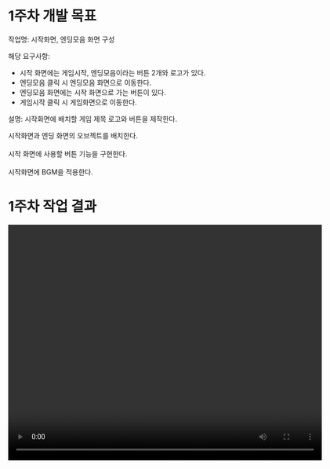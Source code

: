 # 1주차 개발 목표

작업명: 시작화면, 엔딩모음 화면 구성

해당 요구사항: 
*  시작 화면에는 게임시작, 엔딩모음이라는 버튼 2개와 로고가 있다.
*  엔딩모음 클릭 시 엔딩모음 화면으로 이동한다.
*  엔딩모음 화면에는 시작 화면으로 가는 버튼이 있다.
*  게임시작 클릭 시 게임화면으로 이동한다.

설명: 시작화면에 배치할 게임 제목 로고와 버튼을 제작한다.  

시작화면과 엔딩 화면의 오브젝트를 배치한다.  
<br>
시작 화면에 사용할 버튼 기능을 구현한다.  
<br>
시작화면에 BGM을 적용한다.


# 1주차 작업 결과

<video controls width="640" height="480">
  <source src="1주차작업결과.mp4" type="video/mp4">
  Sorry, your browser doesn't support embedded videos.
</video>
